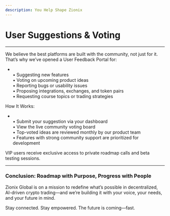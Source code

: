 ```yaml
---
description: You Help Shape Zionix
---
```


# User Suggestions & Voting

***

We believe the best platforms are built with the community, not just for it. That’s why we’ve opened a User Feedback Portal for:

*
  \
  • Suggesting new features
  \
  • Voting on upcoming product ideas
  \
  • Reporting bugs or usability issues
  \
  • Proposing integrations, exchanges, and token pairs
  \
  • Requesting course topics or trading strategies

How It Works:

*
  \
  • Submit your suggestion via your dashboard
  \
  • View the live community voting board
  \
  • Top-voted ideas are reviewed monthly by our product team
  \
  • Features with strong community support are prioritized for development

VIP users receive exclusive access to private roadmap calls and beta testing sessions.

***

### Conclusion: Roadmap with Purpose, Progress with People

Zionix Global is on a mission to redefine what’s possible in decentralized, AI-driven crypto trading—and we’re building it with your voice, your needs, and your future in mind.

Stay connected. Stay empowered. The future is coming—fast.
